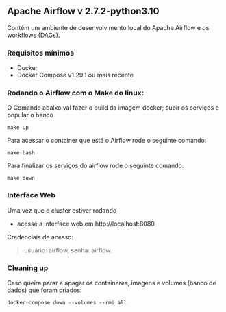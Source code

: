 ## Apache Airflow v 2.7.2-python3.10
Contém um ambiente de desenvolvimento local do Apache Airflow e os workflows (DAGs).

### Requisitos mínimos

- Docker
- Docker Compose v1.29.1 ou mais recente

### Rodando o Airflow com o Make do linux:
O Comando abaixo vai fazer o build da imagem docker; subir os serviços e popular o banco
```
make up
```

Para acessar o container que está o Airflow rode o seguinte comando:
```
make bash
```

Para finalizar os serviços do airflow rode o seguinte comando:
```
make down
```

### Interface Web

Uma vez que o cluster estiver rodando
- acesse a interface web em http://localhost:8080

Credenciais de acesso:
> usuário: airflow, senha: airflow. 

### Cleaning up

Caso queira parar e apagar os containeres, imagens e volumes (banco de dados) que foram criados:
```
docker-compose down --volumes --rmi all
```
